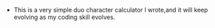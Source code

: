 - This is a very simple duo character calculator I wrote,and it will keep evolving as my coding skill evolves.
